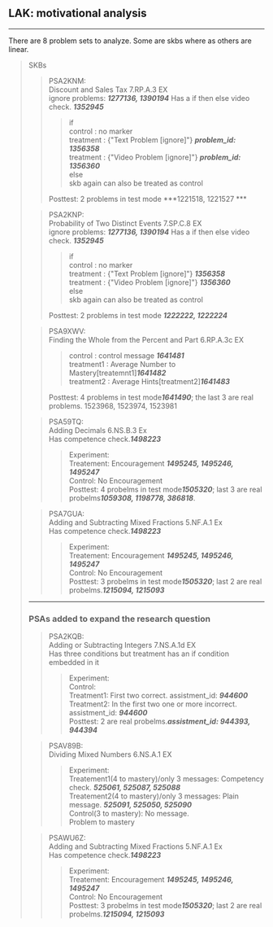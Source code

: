 ## LAK: motivational analysis

--------------------------------
There are 8 problem sets to analyze. Some are skbs where as others are linear.

>SKBs
>> PSA2KNM:<br/>
>> Discount and Sales Tax 7.RP.A.3 EX <br/>
>> ignore problems: ***1277136, 1390194***
>> Has a if then else video check. ***1352945***<br/>
>>> if <br/> 
>>> control : no marker <br/>
>>> treatment : {"Text Problem \[ignore\]"}  ***problem_id: 1356358***<br/>
>>> treatment : {"Video Problem \[ignore\]"} ***problem_id: 1356360***<br/>
>>> else <br/>
>>> skb again can also be treated as control <br/>
>>> 
>> Posttest: 2 problems in test mode ***1221518, 1221527 ***
> 
>> PSA2KNP: <br/>
>> Probability of Two Distinct Events 7.SP.C.8 EX<br/>
>> ignore problems: ***1277136, 1390194***
>> Has a if then else video check. ***1352945***<br/>
>>> if <br/> 
>>> control : no marker <br/>
>>> treatment : {"Text Problem \[ignore\]"} ***1356358***<br/>
>>> treatment : {"Video Problem \[ignore\]"} ***1356360***<br/>
>>> else <br/>
>>> skb again can also be treated as control <br/>
>>> 
>> Posttest: 2 problems in test mode ***1222222, 1222224***
> 
>> PSA9XWV: <br/>
> Finding the Whole from the Percent and Part 6.RP.A.3c EX<br/>
>>> control : control message ***1641481***<br/>
>>> treatment1 : Average Number to Mastery\[treatemnt1\]***1641482***<br/>
>>> treatment2 : Average Hints\[treatment2\]***1641483***<br/>
>>> 
>> Posttest: 4 problems in test mode***1641490***; the last 3 are real problems. 1523968, 1523974, 1523981 
> 
>> PSA59TQ: <br/>
>> Adding Decimals 6.NS.B.3 Ex<br/>
>> Has competence check.***1498223***<br/>
>>> Experiment: <br/>
>>> Treatement: Encouragement ***1495245, 1495246, 1495247***<br/>
>>> Control: No Encouragement<br/>
>> Posttest: 4 probelms in test mode***1505320***; last 3 are real probelms***1059308, 1198778, 386818***.<br/>
> 
>> PSA7GUA: <br/>
>> Adding and Subtracting Mixed Fractions 5.NF.A.1 Ex<br/>
>> Has competence check.***1498223***<br/>
>>> Experiment: <br/>
>>> Treatement: Encouragement ***1495245, 1495246, 1495247***<br/>
>>> Control: No Encouragement<br/>
>> Posttest: 3 probelms in test mode***1505320***; last 2 are real probelms.***1215094, 1215093***<br/>
> --------------------------------
> ### PSAs added to expand the research question
> 
>> PSA2KQB: <br/>
>> Adding or Subtracting Integers 7.NS.A.1d EX<br/>
>> Has three conditions but treatment has an if condition embedded in it <br/>
>>> Experiment: <br/>
>>> Control: <br/>
>>> Treatment1: First two correct. assistment_id: ***944600***<br/>
>>> Treatment2: In the first two one or more incorrect. assistment_id: ***944600***<br/>
>> Posttest: 2 are real probelms.***assistment_id: 944393, 944394***<br/> 
> 
>> PSAV89B: <br/>
>> Dividing Mixed Numbers 6.NS.A.1 EX <br/>
>>> Experiment: <br/>
>>> Treatement1(4 to mastery)/only 3 messages: Competency check. ***525061, 525087, 525088***<br/>
>>> Treatement2(4 to mastery)/only 3 messages: Plain message. ***525091, 525050, 525090***<br/>
>>> Control(3 to mastery): No message. <br/>
>> Problem to mastery<br/>
> 
>> PSAWU6Z: <br/>
>> Adding and Subtracting Mixed Fractions 5.NF.A.1 Ex<br/>
>> Has competence check.***1498223***<br/>
>>> Experiment: <br/>
>>> Treatement: Encouragement ***1495245, 1495246, 1495247***<br/>
>>> Control: No Encouragement<br/>
>> Posttest: 3 probelms in test mode***1505320***; last 2 are real probelms.***1215094, 1215093***<br/>
 




